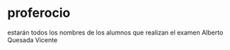 # proferocio
estarán todos los nombres de los alumnos que realizan el examen
Alberto Quesada Vicente

